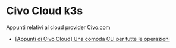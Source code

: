 # Civo Cloud k3s

Appunti relativi al cloud provider [Civo.com](https://www.civo.com/)

* [[Appunti di Civo Cloud] Una comoda CLI per tutte le operazioni](https://www.emmecilab.net/appunti-di-civo-cloud-una-comoda-cli-per-tutte-le-operazioni/)

